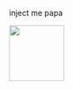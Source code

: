 inject me papa


<img src = "https://i.ebayimg.com/images/g/HcMAAOSwt0RjZBv~/s-l1600.jpg" width="100" height="100">
